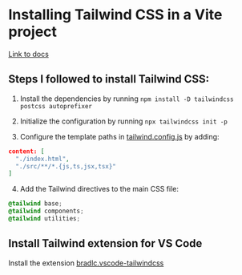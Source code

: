# Installing Tailwind CSS in a Vite project

[Link to docs](https://tailwindcss.com/docs/guides/vite)

## Steps I followed to install Tailwind CSS:

1. Install the dependencies by running `npm install -D tailwindcss postcss autoprefixer`

2. Initialize the configuration by running `npx tailwindcss init -p`

3. Configure the template paths in [tailwind.config.js](./tailwind.config.js) by adding:

```json
content: [
  "./index.html",
  "./src/**/*.{js,ts,jsx,tsx}"
]
```

4. Add the Tailwind directives to the main CSS file:

```css
@tailwind base;
@tailwind components;
@tailwind utilities;
```

## Install Tailwind extension for VS Code

Install the extension [bradlc.vscode-tailwindcss](https://marketplace.visualstudio.com/items?itemName=bradlc.vscode-tailwindcss)
